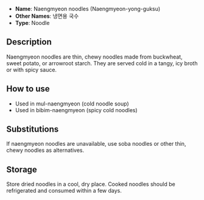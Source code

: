 - **Name**: Naengmyeon noodles (Naengmyeon-yong-guksu)
- **Other Names**: 냉면용 국수
- **Type**: Noodle

## Description

Naengmyeon noodles are thin, chewy noodles made from buckwheat, sweet potato, or arrowroot starch. They are served cold in a tangy, icy broth or with spicy sauce.

## How to use

- Used in mul-naengmyeon (cold noodle soup)
- Used in bibim-naengmyeon (spicy cold noodles)

## Substitutions

If naengmyeon noodles are unavailable, use soba noodles or other thin, chewy noodles as alternatives.

## Storage

Store dried noodles in a cool, dry place. Cooked noodles should be refrigerated and consumed within a few days. 